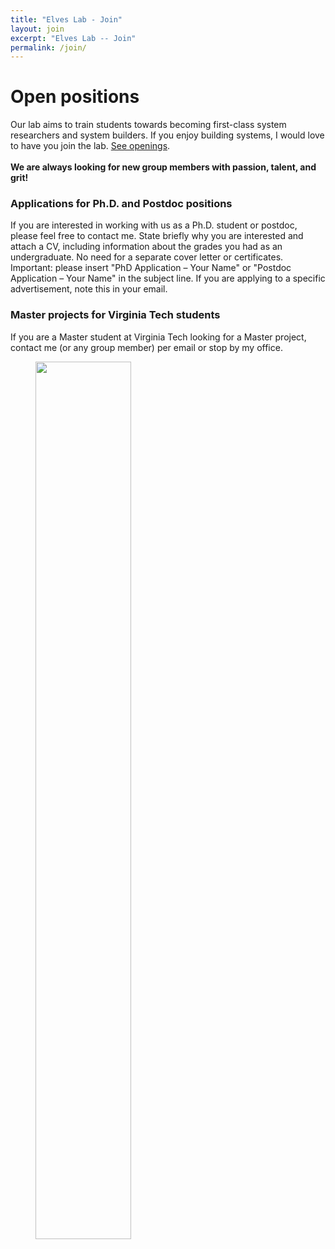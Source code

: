 ```yaml
---
title: "Elves Lab - Join"
layout: join
excerpt: "Elves Lab -- Join"
permalink: /join/
---
```


# Open positions

Our lab aims to train students towards becoming first-class system researchers and system builders. If you enjoy building systems, I would love to have you join the lab. [See openings](https://people.cs.vt.edu/~litinghu/). <br /><br />
**We are always looking for new group members with passion, talent, and grit!** 

### Applications for Ph.D. and Postdoc positions

If you are interested in working with us as a Ph.D. student or postdoc, please feel free to contact me. State briefly why you are interested and attach a CV, including information about the grades you had as an undergraduate. No need for a separate cover letter or certificates. Important: please insert \"PhD Application – Your Name\" or \"Postdoc Application – Your Name\" in the subject line. If you are applying to a specific advertisement, note this in your email.

### Master projects for Virginia Tech students

If you are a Master student at Virginia Tech looking for a Master project, contact me (or any group member) per email or stop by my office.
<br />
<figure>
<img src="{{ site.url }}{{ site.baseurl }}/images/picpic/vt_winter.jpeg" width="60%" >
</figure>
